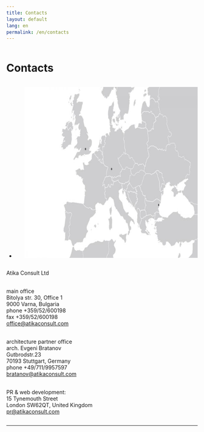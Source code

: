 ```yaml
---
title: Contacts
layout: default
lang: en
permalink: /en/contacts
---
```

<div class="row">
	<div class="large-12 small-12 columns">
		<div id="a-area-6-sub-title" class="a-area a-normal a-area-sub-title    singleton aRichText  clearfix">
			<div id="a-slots-6-sub-title" class="a-slots clearfix">
				<div class="a-slot a-normal  aRichText clearfix" data-pageid="6" data-name="sub-title" data-permid="1"
					id="a-slot-6-sub-title-1">
					<div class="a-slot-content clearfix" id="a-slot-content-6-sub-title-1">
						<h1>Contacts</h1>
					</div>
				</div>
			</div>
		</div>
		<hr>
	</div>
</div>
<div class="row">
	<div class="large-8 small-12 columns">
		<div id="a-area-6-first-column" class="a-area a-normal a-area-first-column     clearfix">
			<div id="a-slots-6-first-column" class="a-slots clearfix">
				<div class="a-slot a-normal normal aSlideshow clearfix" data-pageid="6" data-name="first-column" data-permid="2"
					id="a-slot-6-first-column-2">
					<div class="a-slot-content clearfix" id="a-slot-content-6-first-column-2">
						<ul id="a-slideshow-6-first-column-2" class="a-slideshow clearfix single-image transition-normal">
							<li class="a-slideshow-item" id="a-slideshow-item-6-first-column-2-0" title=""
								style="display: list-item;">
								<ul>
									<li class="a-slideshow-image" style="display:block"><img alt="map" width="800" height="450"
											src="/uploads/media_items/map.800.450.s.jpg"></li>
								</ul>
							</li>
						</ul>
					</div>
				</div>
			</div>
		</div>
	</div>
	<div class="large-4 small-12 columns">
		<div id="a-area-6-second-column" class="a-area a-normal a-area-second-column     clearfix">
			<div id="a-slots-6-second-column" class="a-slots clearfix">
				<div class="a-slot a-normal  aRichText clearfix" data-pageid="6" data-name="second-column" data-permid="1"
					id="a-slot-6-second-column-1">
					<div class="a-slot-content clearfix" id="a-slot-content-6-second-column-1">
						<p>
							Atika Consult Ltd</p>
						<p>
							<br>
							main office<br>
							Bitolya str. 30, Office 1<br>
							9000 Varna, Bulgaria<br>
							phone +359/52/600198<br>
							fax +359/52/600198<br><a href="mailto:office@atikaconsult.com"
								class="a-email-3323559239">office@atikaconsult.com</a></p>
						<p>
							<br>
							architecture partner office<br>
							arch. Evgeni Bratanov<br>
							Gutbrodstr.23<br>
							70193 Stuttgart, Germany<br>
							phone +49/711/9957597<br><a href="mailto:bratanov@atikaconsult.com"
								class="a-email-2731367352">bratanov@atikaconsult.com</a></p>
						<p>
							<br>
							PR &amp; web development:<br>
							15 Tynemouth Street<br>
							London SW62QT, United Kingdom<br><a href="mailto:pr@atikaconsult.com"
								class="a-email-3052609633">pr@atikaconsult.com</a></p>
					</div>
				</div>
			</div>
		</div>
	</div>
	<hr>
</div>